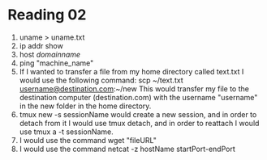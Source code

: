 Reading 02
==========

1. uname > uname.txt
2. ip addr show
3. host *domainname*
4. ping "machine_name" 
5. If I wanted to transfer a file from my home directory called text.txt I 
	would use the following command:
	scp ~/text.txt username@destination.com:~/new
	This would transfer my file to the destination computer (destination.com)
	with the username "username" in the new folder in the home directory.
6. tmux new -s sessionName would create a new session, and in order to 
	detach from it I would use tmux detach, and in order to reattach
	I would use tmux a -t sessionName.
7. I would use the command wget "fileURL"
8. I would use the command netcat -z hostName startPort-endPort
